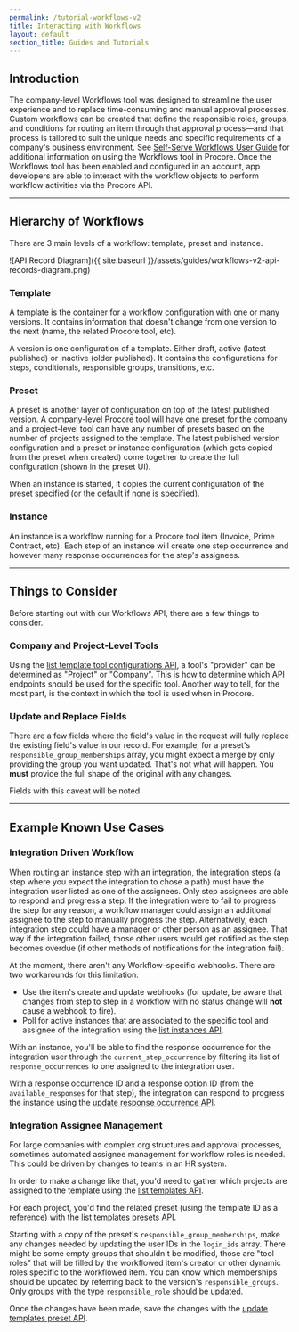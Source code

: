 ```yaml
---
permalink: /tutorial-workflows-v2
title: Interacting with Workflows
layout: default
section_title: Guides and Tutorials
---
```


## Introduction

The company-level Workflows tool was designed to streamline the user experience and to replace time-consuming and manual approval processes.
Custom workflows can be created that define the responsible roles, groups, and conditions for routing an item through that approval process—and that process is tailored to suit the unique needs and specific requirements of a company's business environment.
See [Self-Serve Workflows User Guide](https://support.procore.com/products/online/user-guide/company-level/workflows/tutorials/user-guide) for additional information on using the Workflows tool in Procore.
Once the Workflows tool has been enabled and configured in an account, app developers are able to interact with the workflow objects to perform workflow activities via the Procore API.

---

## Hierarchy of Workflows

There are 3 main levels of a workflow: template, preset and instance.

![API Record Diagram]({{ site.baseurl }}/assets/guides/workflows-v2-api-records-diagram.png)

### Template

A template is the container for a workflow configuration with one or many versions.
It contains information that doesn't change from one version to the next (name, the related Procore tool, etc).

A version is one configuration of a template. Either draft, active (latest published) or inactive (older published).
It contains the configurations for steps, conditionals, responsible groups, transitions, etc.

### Preset

A preset is another layer of configuration on top of the latest published version.
A company-level Procore tool will have one preset for the company and a project-level tool can have any number of presets based on the number of projects assigned to the template.
The latest published version configuration and a preset or instance configuration (which gets copied from the preset when created) come together to create the full configuration (shown in the preset UI).

When an instance is started, it copies the current configuration of the preset specified (or the default if none is specified).

### Instance

An instance is a workflow running for a Procore tool item (Invoice, Prime Contract, etc).
Each step of an instance will create one step occurrence and however many response occurrences for the step's assignees.

---

## Things to Consider

Before starting out with our Workflows API, there are a few things to consider.

### Company and Project-Level Tools

Using the [list template tool configurations API](https://developers.procore.com/reference/rest/v1/template-tool-configurations?version=1.0), a tool's "provider" can be determined as "Project" or "Company".
This is how to determine which API endpoints should be used for the specific tool. Another way to tell, for the most part, is the context in which the tool is used when in Procore.

### Update and Replace Fields

There are a few fields where the field's value in the request will fully replace the existing field's value in our record.
For example, for a preset's `responsible_group_memberships` array, you might expect a merge by only providing the group you want updated.
That's not what will happen.
You **must** provide the full shape of the original with any changes.

Fields with this caveat will be noted.

---

## Example Known Use Cases

### Integration Driven Workflow

When routing an instance step with an integration, the integration steps (a step where you expect the integration to chose a path) must have the integration user listed as one of the assignees.
Only step assignees are able to respond and progress a step.
If the integration were to fail to progress the step for any reason, a workflow manager could assign an additional assignee to the step to manually progress the step.
Alternatively, each integration step could have a manager or other person as an assignee.
That way if the integration failed, those other users would get notified as the step becomes overdue (if other methods of notifications for the integration fail).

At the moment, there aren't any Workflow-specific webhooks.
There are two workarounds for this limitation:
* Use the item's create and update webhooks (for update, be aware that changes from step to step in a workflow with no status change will **not** cause a webhook to fire).
* Poll for active instances that are associated to the specific tool and assignee of the integration using the [list instances API](https://developers.procore.com/reference/rest/v1/workflows-instances?version=1.0).

With an instance, you'll be able to find the response occurrence for the integration user through the `current_step_occurrence` by filtering its list of `response_occurrences` to one assigned to the integration user.

With a response occurrence ID and a response option ID (from the `available_responses` for that step), the integration can respond to progress the instance using the [update response occurrence API](https://developers.procore.com/reference/rest/v1/workflows-instances-response-occurrences?version=1.0#update-response-occurrence).

### Integration Assignee Management

For large companies with complex org structures and approval processes, sometimes automated assignee management for workflow roles is needed.
This could be driven by changes to teams in an HR system.

In order to make a change like that, you'd need to gather which projects are assigned to the template using the [list templates API](https://developers.procore.com/reference/rest/v1/workflows-templates?version=1.0).

For each project, you'd find the related preset (using the template ID as a reference) with the [list templates presets API](https://developers.procore.com/reference/rest/v1/workflows-templates-presets?version=1.0).

Starting with a copy of the preset's `responsible_group_memberships`, make any changes needed by updating the user IDs in the `login_ids` array. There might be some empty groups that shouldn't be modified, those are "tool roles" that will be filled by the workflowed item's creator or other dynamic roles specific to the workflowed item.
You can know which memberships should be updated by referring back to the version's `responsible_groups`.
Only groups with the type `responsible_role` should be updated.

Once the changes have been made, save the changes with the [update templates preset API](https://developers.procore.com/reference/rest/v1/workflows-templates-presets?version=1.0#update-workflows-template-preset).
